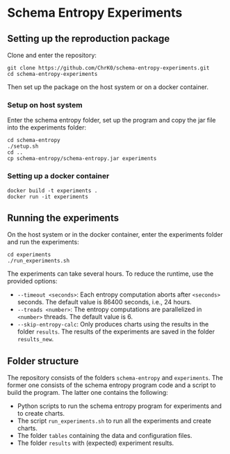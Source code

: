 # Schema Entropy Experiments

## Setting up the reproduction package
Clone and enter the repository:
````shell
git clone https://github.com/ChrK0/schema-entropy-experiments.git
cd schema-entropy-experiments
````
Then set up the package on the host system or on a docker container.
### Setup on host system
Enter the schema entropy folder, set up the program and copy the jar file into the experiments folder:
```shell
cd schema-entropy
./setup.sh
cd ..
cp schema-entropy/schema-entropy.jar experiments
```
### Setting up a docker container
````shell
docker build -t experiments .
docker run -it experiments
````

## Running the experiments
On the host system or in the docker container, enter the experiments folder and run the experiments:
````shell
cd experiments
./run_experiments.sh
````
The experiments can take several hours. To reduce the runtime, use the provided options:
* ``--timeout <seconds>``: Each entropy computation aborts after ``<seconds>`` seconds. The default value is 86400 seconds, i.e., 24 hours.
* ``--treads <number>``: The entropy computations are parallelized in ``<number>`` threads. The default value is 6.
* ``--skip-entropy-calc``: Only produces charts using the results in the folder ``results``.
The results of the experiments are saved in the folder ``results_new``.

## Folder structure
The repository consists of the folders ``schema-entropy`` and ``experiments``.
The former one consists of the schema entropy program code and a script to build the program.
The latter one contains the following:
* Python scripts to run the schema entropy program for experiments and to create charts.
* The script ``run_experiments.sh`` to run all the experiments and create charts.
* The folder ``tables`` containing the data and configuration files.
* The folder ``results`` with (expected) experiment results.
